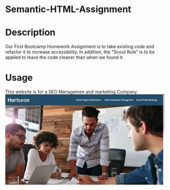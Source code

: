 # Semantic-HTML-Assignment
# Description
Our First Bootcamp Homework Assignment is to take existing code and refactor it to increase accessibility.
In addition, the "Scout Rule" is to be applied to leave the code cleaner than when we found it.
# Usage

This website is for a SEO Managemen and marketing Company.
<img src="https://github.com/Glove1911/Semantic-HML-Assignment/blob/master/assets/images/B88CE756-5CF8-4C8E-83F4-386060033830_1_105_c.jpeg" width="700">

